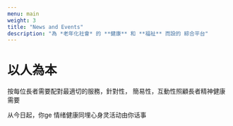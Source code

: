```yaml
---
menu: main
weight: 3
title: "News and Events"
description: "為 *老年化社會* 的 **健康** 和 **福祉** 而設的 綜合平台"
---
```

# 以人為本

按每位長者需要配對最適切的服務，針對性， 簡易性，互動性照顧長者精神健康需要

从今日起，你ge 情绪健康同埋心身灵活动由你话事
